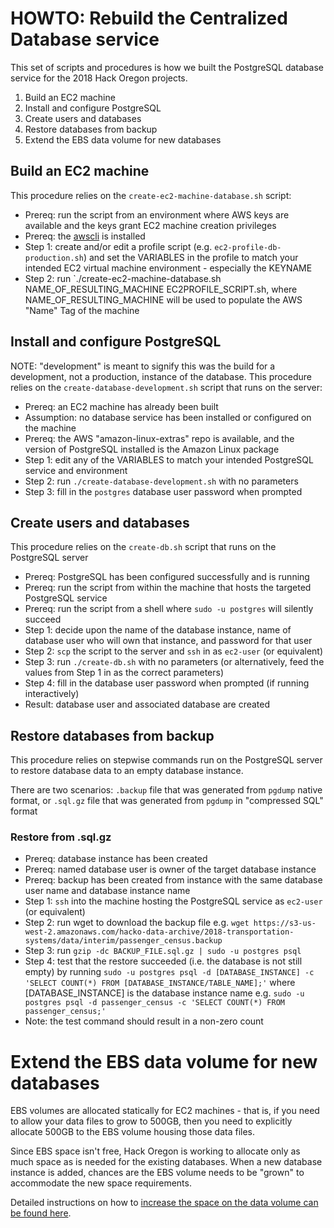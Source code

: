 # HOWTO: Rebuild the Centralized Database service

This set of scripts and procedures is how we built the PostgreSQL database service for the 2018 Hack Oregon projects.

1. Build an EC2 machine
2. Install and configure PostgreSQL
3. Create users and databases
4. Restore databases from backup
5. Extend the EBS data volume for new databases

## Build an EC2 machine

This procedure relies on the `create-ec2-machine-database.sh` script:

* Prereq: run the script from an environment where AWS keys are available and the keys grant EC2 machine creation privileges
* Prereq: the [awscli](https://docs.aws.amazon.com/cli/latest/userguide/installing.html) is installed
* Step 1: create and/or edit a profile script (e.g. `ec2-profile-db-production.sh`) and set the VARIABLES in the profile to match your intended EC2 virtual machine environment - especially the KEYNAME
* Step 2: run `./create-ec2-machine-database.sh NAME_OF_RESULTING_MACHINE EC2PROFILE_SCRIPT.sh, where NAME_OF_RESULTING_MACHINE will be used to populate the AWS "Name" Tag of the machine

## Install and configure PostgreSQL

NOTE: "development" is meant to signify this was the build for a development, not a production, instance of the database.
This procedure relies on the `create-database-development.sh` script that runs on the server:

* Prereq: an EC2 machine has already been built
* Assumption: no database service has been installed or configured on the machine
* Prereq: the AWS "amazon-linux-extras" repo is available, and the version of PostgreSQL installed is the Amazon Linux package
* Step 1: edit any of the VARIABLES to match your intended PostgreSQL service and environment
* Step 2: run `./create-database-development.sh` with no parameters
* Step 3: fill in the `postgres` database user password when prompted

## Create users and databases

This procedure relies on the `create-db.sh` script that runs on the PostgreSQL server

* Prereq: PostgreSQL has been configured successfully and is running
* Prereq: run the script from within the machine that hosts the targeted PostgreSQL service
* Prereq: run the script from a shell where `sudo -u postgres` will silently succeed
* Step 1: decide upon the name of the database instance, name of database user who will own that instance, and password for that user
* Step 2: `scp` the script to the server and `ssh` in as `ec2-user` (or equivalent)
* Step 3: run `./create-db.sh` with no parameters (or alternatively, feed the values from Step 1 in as the correct parameters)
* Step 4: fill in the database user password when prompted (if running interactively)
* Result: database user and associated database are created

## Restore databases from backup

This procedure relies on stepwise commands run on the PostgreSQL server to restore database data to an empty database instance.

There are two scenarios: `.backup` file that was generated from `pgdump` native format, or `.sql.gz` file that was generated from `pgdump` in "compressed SQL" format

### Restore from .sql.gz

* Prereq: database instance has been created
* Prereq: named database user is owner of the target database instance
* Prereq: backup has been created from instance with the same database user name and database instance name
* Step 1: `ssh` into the machine hosting the PostgreSQL service as `ec2-user` (or equivalent)
* Step 2: run wget to download the backup file e.g. `wget https://s3-us-west-2.amazonaws.com/hacko-data-archive/2018-transportation-systems/data/interim/passenger_census.backup`
* Step 3: run `gzip -dc BACKUP_FILE.sql.gz | sudo -u postgres psql`
* Step 4: test that the restore succeeded (i.e. the database is not still empty) by running `sudo -u postgres psql -d [DATABASE_INSTANCE] -c 'SELECT COUNT(*) FROM [DATABASE_INSTANCE/TABLE_NAME];'` where [DATABASE_INSTANCE] is the database instance name e.g. `sudo -u postgres psql -d passenger_census -c 'SELECT COUNT(*) FROM passenger_census;'`
* Note: the test command should result in a non-zero count

# Extend the EBS data volume for new databases

EBS volumes are allocated statically for EC2 machines - that is, if you need to allow your data files to grow to 500GB, then you need to explicitly allocate 500GB to the EBS volume housing those data files.

Since EBS space isn't free, Hack Oregon is working to allocate only as much space as is needed for the existing databases.  When a new database instance is added, chances are the EBS volume needs to be "grown" to accommodate the new space requirements.

Detailed instructions on how to [increase the space on the data volume can be found here](https://github.com/hackoregon/civic-devops/blob/master/docs/HOWTO-extend-EBS-Volume-size.md).
